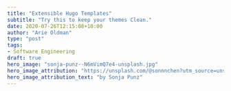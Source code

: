 ```yaml
---
title: "Extensible Hugo Templates"
subtitle: "Try this to keep your themes Clean."
date: 2020-07-26T12:15:08+10:00
author: "Arie Oldman"
type: "post"
tags:
- Software Engineering
draft: true
hero_image: "sonja-punz--N6mVimQ7e4-unsplash.jpg"
hero_image_attribution: "https://unsplash.com/@sonnnchen?utm_source=unsplash&utm_medium=referral&utm_content=creditCopyText"
hero_image_attribution_text: "by Sonja Punz"
---
```


